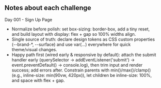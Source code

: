 ## Notes about each challenge

Day 001 - Sign Up Page
- Normalize before polish: set box-sizing: border-box, add a tiny reset, and build layout with display: flex + gap so 100% widths align.
- Single source of truth: declare design tokens as CSS custom properties (--brand-*, --surface) and use var(...) everywhere for quick theme/visual changes.
- Happy path first (wired early & responsive by default): attach the submit handler early (querySelector → addEventListener('submit') → event.preventDefault() → console.log), then trim input and render success; add errors after. Constrain parents with min()/max()/clamp() (e.g., inline-size: min(90vw, 420px)), let children be inline-size: 100%, and space with flex + gap.
